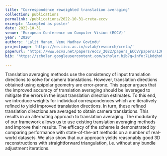 ```yaml
---
title: "Correspondence reweighted translation averaging"
collection: publications
permalink: /publications/2022-10-31-creta-eccv
excerpt: 'Accepted as poster'
date: 2022-10-31
venue: 'European Conference on Computer Vision (ECCV)'
year: '2020'
authors: 'Lalit Manam, Venu Madhav Govindu'
projectpage: 'https://ee.iisc.ac.in/cvlab/research/creta/'
paperurl: 'https://www.ecva.net/papers/eccv_2022/papers_ECCV/papers/136930053.pdf'
bib: 'https://scholar.googleusercontent.com/scholar.bib?q=info:7LkdqhoMSKEJ:scholar.google.com/&output=citation&scisdr=ClG-4mYUEJvRycA24ZE:AFWwaeYAAAAAZWsw-ZGBiE4X6SuhdlSGN3a9i_0&scisig=AFWwaeYAAAAAZWsw-aJFEFikO8WrUCKAf7tYJp0&scisf=4&ct=citation&cd=-1&hl=en'

---
```

<!-- poster: 'https://dbp1994.github.io/publications/files/ICASSP_ALS_2018_poster.pdf' -->
<!--  -->
<!-- code: 'https://github.com/RaghavSomani/CMTRF' -->

Translation averaging methods use the consistency of input translation directions to solve for camera translations. However, translation directions obtained using epipolar geometry are error-prone. This paper argues that the improved accuracy of translation averaging should be leveraged to mitigate the errors in the input translation direction estimates. To this end, we introduce weights for individual correspondences which are iteratively refined to yield improved translation directions. In turn, these refined translation directions are averaged to obtain camera translations. This results in an alternating approach to translation averaging. The modularity of our framework allows us to use existing translation averaging methods and improve their results. The efficacy of the scheme is demonstrated by comparing performance with state-of-the-art methods on a number of real-world datasets. We also show that our approach yields reasonably good 3D reconstructions with straightforward triangulation, i.e. without any bundle adjustment iterations.

<!--
The paper has been accepted at [ICASSP 2018](https://ieeexplore.ieee.org/document/8461836){:target="_blank"}.

Abstract:

Relevant links:
1. [Paper](https://ieeexplore.ieee.org/document/8461836){:target="_blank"}
2. [Poster](https://dbp1994.github.io/publications/files/ICASSP_ALS_2018_poster.pdf){:target="_blank"}


<iframe width="560" height="315" src="https://www.youtube.com/embed/KyHUan_7YnQ" frameborder="0" allow="accelerometer; autoplay; encrypted-media; gyroscope; picture-in-picture" allowfullscreen></iframe>
<figcaption>Oral presentation at WSDM'19</figcaption> -->
